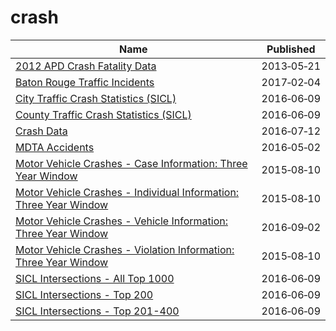 # crash

Name | Published
---- | ---------
[2012 APD Crash Fatality Data](../datasets/ergh-7g8p.md) | 2013&#x2011;05&#x2011;21
[Baton Rouge Traffic Incidents](../datasets/2tu5-7kif.md) | 2017&#x2011;02&#x2011;04
[City Traffic Crash Statistics (SICL)](../datasets/9y8f-tax4.md) | 2016&#x2011;06&#x2011;09
[County Traffic Crash Statistics (SICL)](../datasets/b3wj-5up6.md) | 2016&#x2011;06&#x2011;09
[Crash Data](../datasets/bew5-k5dr.md) | 2016&#x2011;07&#x2011;12
[MDTA Accidents](../datasets/rqid-652u.md) | 2016&#x2011;05&#x2011;02
[Motor Vehicle Crashes - Case Information: Three Year Window](../datasets/e8ky-4vqe.md) | 2015&#x2011;08&#x2011;10
[Motor Vehicle Crashes - Individual Information: Three Year Window](../datasets/ir4y-sesj.md) | 2015&#x2011;08&#x2011;10
[Motor Vehicle Crashes - Vehicle Information: Three Year Window](../datasets/xe9x-a24f.md) | 2016&#x2011;09&#x2011;02
[Motor Vehicle Crashes - Violation Information: Three Year Window](../datasets/abfj-y7uq.md) | 2015&#x2011;08&#x2011;10
[SICL Intersections - All Top 1000](../datasets/sx89-dapt.md) | 2016&#x2011;06&#x2011;09
[SICL Intersections - Top 200](../datasets/xhwi-zejh.md) | 2016&#x2011;06&#x2011;09
[SICL Intersections - Top 201-400](../datasets/xu2h-hzpi.md) | 2016&#x2011;06&#x2011;09


